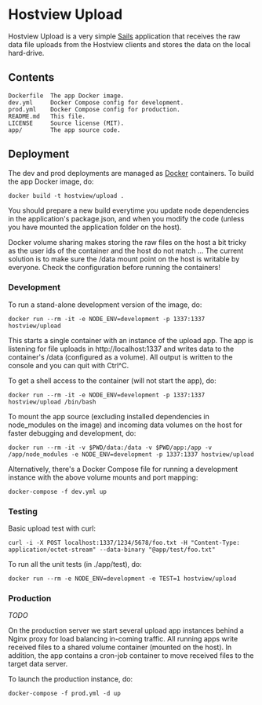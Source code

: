 # Hostview Upload

Hostview Upload is a very simple [Sails](http://sailsjs.org) application that receives the raw data file uploads from the Hostview clients and stores the data on the local hard-drive.

## Contents

    Dockerfile	The app Docker image.
    dev.yml		Docker Compose config for development.
    prod.yml	Docker Compose config for production.
    README.md	This file.
    LICENSE		Source license (MIT).
    app/		The app source code.


## Deployment

The dev and prod deployments are managed as [Docker](https://www.docker.com/) containers. To build the app Docker image, do:

    docker build -t hostview/upload .

You should prepare a new build everytime you update node dependencies in the application's package.json, and when you modify the code (unless you have mounted the application folder on the host).

Docker volume sharing makes storing the raw files on the host a bit tricky as the user ids of the container and the host do not match ... The current solution is to make sure the /data mount point on the host is writable by everyone. Check the configuration before running the containers!


### Development

To run a stand-alone development version of the image, do:

    docker run --rm -it -e NODE_ENV=development -p 1337:1337 hostview/upload

This starts a single container with an instance of the upload app. The app is listening for file uploads in http://localhost:1337 and writes data to the container's /data (configured as a volume). All output is written to the console and you can quit with Ctrl^C.

To get a shell access to the container (will not start the app), do:

    docker run --rm -it -e NODE_ENV=development -p 1337:1337 hostview/upload /bin/bash

To mount the app source (excluding installed dependencies in node_modules on the image) and incoming data volumes on the host for faster debugging and development, do:

    docker run --rm -it -v $PWD/data:/data -v $PWD/app:/app -v /app/node_modules -e NODE_ENV=development -p 1337:1337 hostview/upload 

Alternatively, there's a Docker Compose file for running a development instance with the above volume mounts and port mapping:

    docker-compose -f dev.yml up


### Testing

Basic upload test with curl:

    curl -i -X POST localhost:1337/1234/5678/foo.txt -H "Content-Type: application/octet-stream" --data-binary "@app/test/foo.txt"

To run all the unit tests (in ./app/test), do:

    docker run --rm -e NODE_ENV=development -e TEST=1 hostview/upload


### Production

*TODO*

On the production server we start several upload app instances behind a Nginx proxy for load balancing in-coming traffic. All running apps write received files to a shared volume container (mounted on the host). In addition, the app contains a cron-job container to move received files to the target data server.

To launch the production instance, do:

    docker-compose -f prod.yml -d up
 